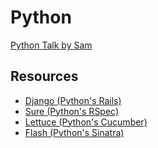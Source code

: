Python
======

[Python Talk by Sam](https://www.youtube.com/watch?v=jwgqY_IcrJg)

Resources
------
* [Django (Python's Rails)](https://docs.djangoproject.com/en/1.7/intro/tutorial01/)
* [Sure (Python's RSpec)](https://github.com/gabrielfalcao/sure)
* [Lettuce (Python's Cucumber)](https://github.com/gabrielfalcao/lettuce)
* [Flash (Python's Sinatra)](http://flask.pocoo.org/)
